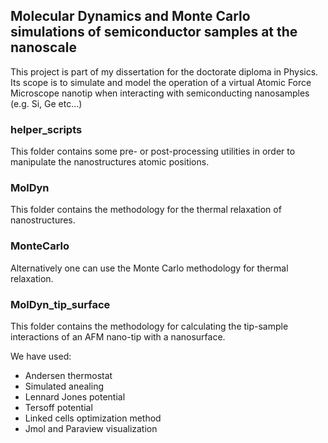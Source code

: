 ## Molecular Dynamics and Monte Carlo simulations of semiconductor samples at the nanoscale
This project is part of my dissertation for the doctorate diploma in Physics.
Its scope is to simulate and model the operation of a virtual Atomic Force Microscope nanotip
when interacting with semiconducting nanosamples (e.g. Si, Ge etc...)

### helper_scripts
This folder contains some pre- or post-processing utilities in order to manipulate 
the nanostructures atomic positions.

### MolDyn
This folder contains the methodology for the thermal relaxation of nanostructures.

### MonteCarlo
Alternatively one can use the Monte Carlo methodology for thermal relaxation.

### MolDyn_tip_surface
This folder contains the methodology for calculating the tip-sample interactions of 
an AFM nano-tip with a nanosurface.

We have used:
- Andersen thermostat
- Simulated anealing
- Lennard Jones potential
- Tersoff potential
- Linked cells optimization method
- Jmol and Paraview visualization
